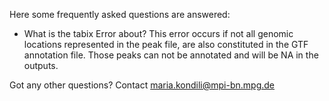 Here some frequently asked questions are answered:

* What is the tabix Error about?
	This error occurs if not all genomic locations represented in the peak file, are also constituted in the GTF annotation file. 
	Those peaks can not be annotated and will be NA in the outputs.

Got any other questions? Contact maria.kondili@mpi-bn.mpg.de